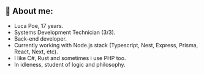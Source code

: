 ## **👾 About me:**
* Luca Poe, 17 years.
* Systems Development Technician (3/3).
* Back-end developer.
* Currently working with Node.js stack (Typescript, Nest, Express, Prisma, React, Next, etc).
* I like C#, Rust and sometimes i use PHP too.
* In idleness, student of logic and philosophy.
